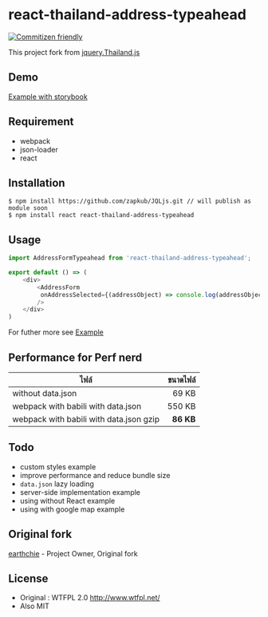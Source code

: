 # react-thailand-address-typeahead
[![Commitizen friendly](https://img.shields.io/badge/commitizen-friendly-brightgreen.svg)](http://commitizen.github.io/cz-cli/)

This project fork from
[jquery.Thailand.js](https://github.com/earthchie/jquery.Thailand.js)

## Demo
[Example with storybook](http://zapkub.github.io/react-thailand-address)


## Requirement
- webpack
- json-loader
- react
## Installation
```
$ npm install https://github.com/zapkub/JQLjs.git // will publish as module soon
$ npm install react react-thailand-address-typeahead
```

## Usage
```js
import AddressFormTypeahead from 'react-thailand-address-typeahead';

export default () => (
    <div>
        <AddressForm
         onAddressSelected={(addressObject) => console.log(addressObject)} 
        />
    </div>
)
```
For futher more see [Example](./example/index.js)

## Performance for Perf nerd

| ไฟล์ | ขนาดไฟล์ |
| --- | ---:|
| without data.json | 69 KB 
| webpack with babili with data.json | 550 KB |
| webpack with babili with data.json gzip | **86 KB** |

## Todo
- custom styles example
- improve performance and reduce bundle size
- `data.json` lazy loading
- server-side implementation example
- using without React example
- using with google map example

## Original fork
[earthchie](https://github.com/earthchie/) - Project Owner, Original fork

## License
- Original : WTFPL 2.0 http://www.wtfpl.net/
- Also MIT
